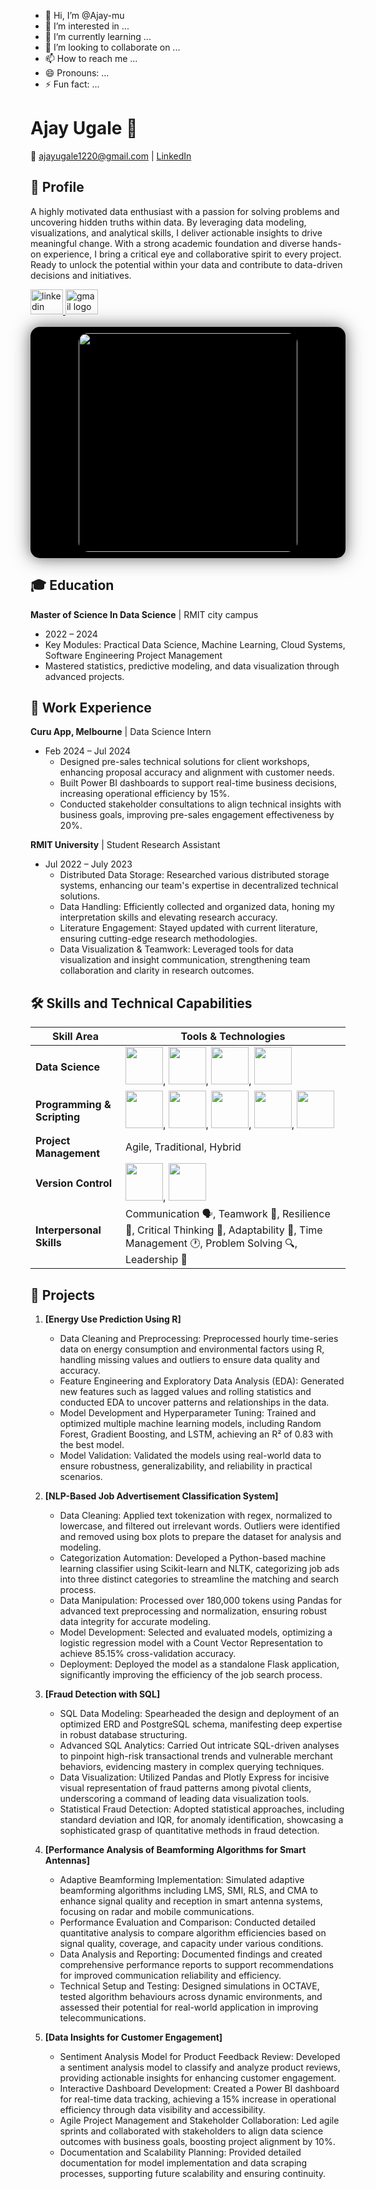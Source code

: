 - 👋 Hi, I’m @Ajay-mu
- 👀 I’m interested in ...
- 🌱 I’m currently learning ...
- 💞️ I’m looking to collaborate on ...
- 📫 How to reach me ...
- 😄 Pronouns: ...
- ⚡ Fun fact: ...

<!---
Ajay-mu/Ajay-mu is a ✨ special ✨ repository because its `README.md` (this file) appears on your GitHub profile.
You can click the Preview link to take a look at your changes.
--->

# Ajay Ugale 👋

📧 [ajayugale1220@gmail.com](mailto:ajayugale1220@gmail.com) | [LinkedIn](https://linkedin.com/in/ajaymu)

## 📜 Profile

A highly motivated data enthusiast with a passion for solving problems and uncovering hidden truths within data. By leveraging data modeling, visualizations, and analytical skills, I deliver actionable insights to drive meaningful change. With a strong academic foundation and diverse hands-on experience, I bring a critical eye and collaborative spirit to every project. Ready to unlock the potential within your data and contribute to data-driven decisions and initiatives.


<div align="left">
  <a href="https://www.linkedin.com/in/ajaymu/" target="_blank">
    <img src="https://raw.githubusercontent.com/maurodesouza/profile-readme-generator/master/src/assets/icons/social/linkedin/default.svg" width="52" height="40" alt="linkedin logo"  />
  </a>
  
  <a href="ajayugale1220@gmail.com" target="_blank">
    <img src="https://raw.githubusercontent.com/maurodesouza/profile-readme-generator/master/src/assets/icons/social/gmail/default.svg" width="52" height="40" alt="gmail logo"  />
  </a>
</div>

<br clear="both">

<div align="center" style="border-radius: 15px; box-shadow: 0 0 15px rgba(128,128,128,0.5), 0 0 30px rgba(0,0,0,0.5); overflow: hidden; background: black; padding: 10px;">
  <img height="350" src="https://nodusanalytics.com/wp-content/uploads/2021/03/bi-dashboard-for-website.gif" style="border-radius: 15px;" />
</div>





## 🎓 Education

**Master of Science In Data Science** | RMIT city campus
- 2022 – 2024
- Key Modules: Practical Data Science, Machine Learning, Cloud Systems, Software Engineering Project Management
- Mastered statistics, predictive modeling, and data visualization through advanced projects.


## 💼 Work Experience

**Curu App, Melbourne** | Data Science Intern
- Feb 2024 – Jul 2024
  - Designed pre-sales technical solutions for client workshops, enhancing proposal accuracy and alignment with customer needs.
  - Built Power BI dashboards to support real-time business decisions, increasing operational efficiency by 15%.
  - Conducted stakeholder consultations to align technical insights with business goals, improving pre-sales engagement effectiveness by 20%.

**RMIT University** | Student Research Assistant
- Jul 2022 – July 2023
  - Distributed Data Storage: Researched various distributed storage systems, enhancing our team's expertise in decentralized technical solutions.
  - Data Handling: Efficiently collected and organized data, honing my interpretation skills and elevating research accuracy.
  - Literature Engagement: Stayed updated with current literature, ensuring cutting-edge research methodologies.
  - Data Visualization & Teamwork: Leveraged tools for data visualization and insight communication, strengthening team collaboration and clarity in research outcomes.

## 🛠️ Skills and Technical Capabilities

| **Skill Area**           | **Tools & Technologies**                   |
|--------------------------|--------------------------------------------|
| **Data Science**         | <img src="https://cdn.freebiesupply.com/logos/large/2x/python-5-logo-png-transparent.png" width="60">, <img src="https://www.r-project.org/logo/Rlogo.png" width="60">, <img src="https://w7.pngwing.com/pngs/170/924/png-transparent-microsoft-sql-server-microsoft-azure-sql-database-microsoft-text-logo-microsoft-azure.png" width="60">, <img src="img/62e14245eb4d9a9dc054c181 (1).png" width="60"> |
| **Programming & Scripting** | <img src="https://cdn.freebiesupply.com/logos/large/2x/python-5-logo-png-transparent.png" width="60">, <img src="https://static.vecteezy.com/system/resources/previews/022/101/050/original/java-logo-transparent-free-png.png" width="60">, <img src="https://www.freepnglogos.com/uploads/javascript-png/javascript-logo-transparent-logo-javascript-images-3.png" width="60">, <img src="https://cdn.worldvectorlogo.com/logos/bash-1.svg" width="60">, <img src="https://e1.pngegg.com/pngimages/64/313/png-clipart-simply-styled-icon-set-731-icons-free-powershell-white-and-blue-logo-illustration-thumbnail.png" width="60"> |
| **Project Management**   | Agile, Traditional, Hybrid                  |
| **Version Control**      | <img src="https://git-scm.com/images/logos/downloads/Git-Logo-2Color.png" width="60">, <img src="https://cloudogu.com/images/blog/2013/04/mercurial-logo.png" width="60"> |
| **Interpersonal Skills** | Communication 🗣️, Teamwork 🤝, Resilience 💪, Critical Thinking 🧠, Adaptability 🌿, Time Management 🕐, Problem Solving 🔍, Leadership 👑 |

## 📁 Projects

1. **[Energy Use Prediction Using R]**
   - Data Cleaning and Preprocessing: Preprocessed hourly time-series data on energy consumption and environmental factors using R, handling missing values and outliers to ensure data quality and accuracy.
   - Feature Engineering and Exploratory Data Analysis (EDA): Generated new features such as lagged values and rolling statistics and conducted EDA to uncover patterns and relationships in the data.
   - Model Development and Hyperparameter Tuning: Trained and optimized multiple machine learning models, including Random Forest, Gradient Boosting, and LSTM, achieving an R² of 0.83 with the best model.
   - Model Validation: Validated the models using real-world data to ensure robustness, generalizability, and reliability in practical scenarios.

2. **[NLP-Based Job Advertisement Classification System]**
   - Data Cleaning: Applied text tokenization with regex, normalized to lowercase, and filtered out irrelevant words. Outliers were identified and removed using box plots to prepare the dataset for analysis and modeling.
   - Categorization Automation: Developed a Python-based machine learning classifier using Scikit-learn and NLTK, categorizing job ads into three distinct categories to streamline the matching and search process.
   - Data Manipulation: Processed over 180,000 tokens using Pandas for advanced text preprocessing and normalization, ensuring robust data integrity for accurate modeling.
   - Model Development: Selected and evaluated models, optimizing a logistic regression model with a Count Vector Representation to achieve 85.15% cross-validation accuracy.
   - Deployment: Deployed the model as a standalone Flask application, significantly improving the efficiency of the job search process.

3. **[Fraud Detection with SQL]**
   - SQL Data Modeling: Spearheaded the design and deployment of an optimized ERD and PostgreSQL schema, manifesting deep expertise in robust database structuring.
   - Advanced SQL Analytics: Carried Out intricate SQL-driven analyses to pinpoint high-risk transactional trends and vulnerable merchant behaviors, evidencing mastery in complex querying techniques.
   - Data Visualization: Utilized Pandas and Plotly Express for incisive visual representation of fraud patterns among pivotal clients, underscoring a command of leading data visualization tools.
   - Statistical Fraud Detection: Adopted statistical approaches, including standard deviation and IQR, for anomaly identification, showcasing a sophisticated grasp of quantitative methods in fraud detection.
  
4. **[Performance Analysis of Beamforming Algorithms for Smart Antennas]**
   - Adaptive Beamforming Implementation: Simulated adaptive beamforming algorithms including LMS, SMI, RLS, and CMA to enhance signal quality and reception in smart antenna systems, focusing on radar and mobile communications.
   - Performance Evaluation and Comparison: Conducted detailed quantitative analysis to compare algorithm efficiencies based on signal quality, coverage, and capacity under various conditions.
   - Data Analysis and Reporting: Documented findings and created comprehensive performance reports to support recommendations for improved communication reliability and efficiency.
   - Technical Setup and Testing: Designed simulations in OCTAVE, tested algorithm behaviours across dynamic environments, and assessed their potential for real-world application in improving telecommunications.
  
5. **[Data Insights for Customer Engagement]**
   - Sentiment Analysis Model for Product Feedback Review: Developed a sentiment analysis model to classify and analyze product reviews, providing actionable insights for enhancing customer engagement.
   - Interactive Dashboard Development: Created a Power BI dashboard for real-time data tracking, achieving a 15% increase in operational efficiency through data visibility and accessibility.
   - Agile Project Management and Stakeholder Collaboration: Led agile sprints and collaborated with stakeholders to align data science outcomes with business goals, boosting project alignment by 10%.
   - Documentation and Scalability Planning: Provided detailed documentation for model implementation and data scraping processes, supporting future scalability and ensuring continuity.

